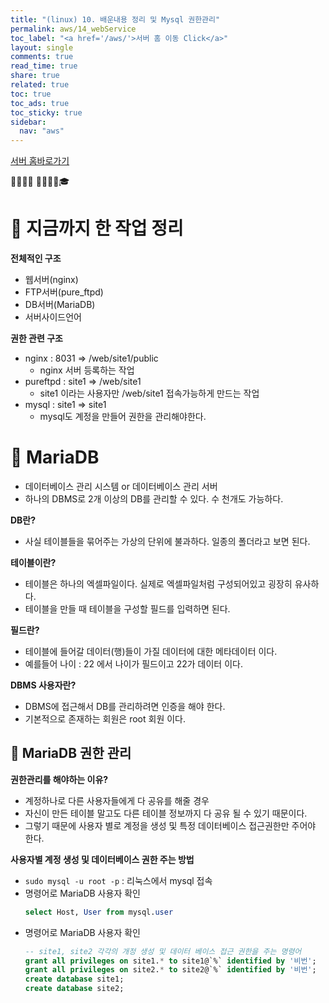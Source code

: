 ```yaml
---
title: "(linux) 10. 배운내용 정리 및 Mysql 권한관리"
permalink: aws/14_webService
toc_label: "<a href='/aws/'>서버 홈 이동 Click</a>"
layout: single
comments: true
read_time: true
share: true
related: true
toc: true
toc_ads: true
toc_sticky: true
sidebar:
  nav: "aws"
---
```

[서버 홈바로가기](../aws)

💼📝🔑⏰ 📙📓📘📒🎓

# 💼 지금까지 한 작업 정리
**전체적인 구조**
- 웹서버(nginx)
- FTP서버(pure_ftpd)
- DB서버(MariaDB)
- 서버사이드언어


**권한 관련 구조**
- nginx : 8031 => /web/site1/public
  + nginx 서버 등록하는 작업
- pureftpd : site1 => /web/site1
  + site1 이라는 사용자만 /web/site1 접속가능하게 만드는 작업
- mysql : site1 => site1 
  + mysql도 계정을 만들어 권한을 관리해야한다.


# 💼 MariaDB 
- 데이터베이스 관리 시스템 or 데이터베이스 관리 서버
- 하나의 DBMS로 2개 이상의 DB를 관리할 수 있다. 수 천개도 가능하다.

**DB란?**
- 사실 테이블들을 묶어주는 가상의 단위에 불과하다. 일종의 폴더라고 보면 된다.

**테이블이란?**
- 테이블은 하나의 엑셀파일이다. 실제로 엑셀파일처럼 구성되어있고 굉장히 유사하다.
- 테이블을 만들 때 테이블을 구성할 필드를 입력하면 된다.

**필드란?** 
- 테이블에 들어갈 데이터(행)들이 가질 데이터에 대한 메타데이터 이다.
- 예를들어 나이 : 22 에서 나이가 필드이고 22가 데이터 이다.

**DBMS 사용자란?**
- DBMS에 접근해서 DB를 관리하려면 인증을 해야 한다.
- 기본적으로 존재하는 회원은 root 회원 이다.

## 📝 MariaDB 권한 관리
**권한관리를 해야하는 이유?**
- 계정하나로 다른 사용자들에게 다 공유를 해줄 경우 
- 자신이 만든 테이블 말고도 다른 테이블 정보까지 다 공유 될 수 있기 때문이다.
- 그렇기 때문에 사용자 별로 계정을 생성 및 특정 데이터베이스 접근권한만 주어야 한다.

**사용자별 계정 생성 및 데이터베이스 권한 주는 방법**
- `sudo mysql -u root -p` : 리눅스에서 mysql 접속
- 명령어로 MariaDB 사용자 확인
  ~~~sql
  select Host, User from mysql.user
  ~~~
- 명령어로 MariaDB 사용자 확인
  ~~~sql
  -- site1, site2 각각의 개정 생성 및 데이터 베이스 접근 권한을 주는 명령어
  grant all privileges on site1.* to site1@`%` identified by '비번';
  grant all privileges on site2.* to site2@`%` identified by '비번';
  create database site1;
  create database site2;
  ~~~
